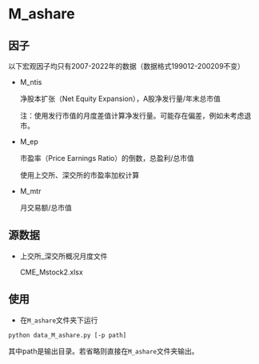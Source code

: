 # M_ashare

## 因子

以下宏观因子均只有2007-2022年的数据（数据格式199012-200209不变）

- M_ntis

  净股本扩张（Net Equity Expansion），A股净发行量/年末总市值

  注：使用发行市值的月度差值计算净发行量。可能存在偏差，例如未考虑退市。

- M_ep

  市盈率（Price Earnings Ratio）的倒数，总盈利/总市值

  使用上交所、深交所的市盈率加权计算

- M_mtr

  月交易额/总市值



## 源数据

- 上交所_深交所概况月度文件

  CME_Mstock2.xlsx

  


## 使用

- 在`M_ashare`文件夹下运行

```
python data_M_ashare.py [-p path]
```

其中path是输出目录。若省略则直接在`M_ashare`文件夹输出。


